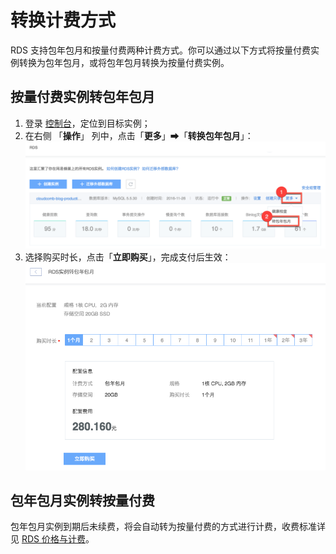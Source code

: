 # 转换计费方式

RDS 支持包年包月和按量付费两种计费方式。你可以通过以下方式将按量付费实例转换为包年包月，或将包年包月转换为按量付费实例。

## 按量付费实例转包年包月

1. 登录 [控制台](https://c.163.com/dashboard#/m/rds/)，定位到目标实例；
2. 在右侧 「**操作**」 列中，点击「**更多**」➡「**转换包年包月**」：
![](../image/购买指南-转换计费方式.png)
3. 选择购买时长，点击「**立即购买**」，完成支付后生效：
![](../image/购买指南-转换计费方式-选择.png)

## 包年包月实例转按量付费

包年包月实例到期后未续费，将会自动转为按量付费的方式进行计费，收费标准详见 [RDS 价格与计费](../md.html#!平台服务/RDS/购买指南/RDS价格与计费.md)。